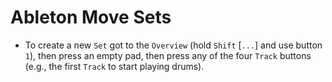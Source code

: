 # Ableton Move Sets

- To create a new `Set` got to the `Overview` (hold `Shift` [`...`] and use button `1`), then press an empty pad, then press any of the four `Track` buttons (e.g., the first `Track` to start playing drums).
